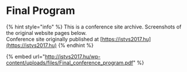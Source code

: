 # Final Program

{% hint style="info" %}
This is a conference site archive. Screenshots of the original website pages below.\
Conference site originally published at [https://istvs2017.hu](https://istvs2017.hu)
{% endhint %}

{% embed url="http://istvs2017.hu/wp-content/uploads/files/Final_conference_program.pdf" %}
